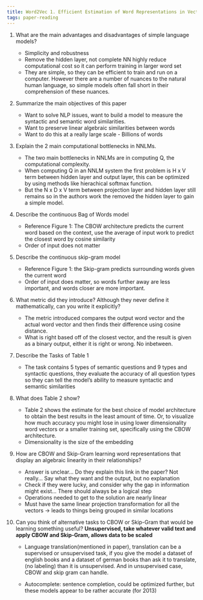 ```yaml
---
title: Word2Vec 1. Efficient Estimation of Word Representations in Vector Space
tags: paper-reading
---
```


1. What are the main advantages and disadvantages of simple language models?

   - Simplicity and robustness
   - Remove the hidden layer, not complete NN highly reduce computational cost so it can perform training in larger word set
   - They are simple, so they can be efficient to train and run on a computer. However there are a number of nuances to the natural human language, so simple models often fall short in their comprehension of these nuances.
    

2. Summarize the main objectives of this paper
    <!-- - The main objective of the paper was to propose two model architectures to compute vector representations of words. Structuring the data in this way allows the authors to perform arithmetic with word-vector representations. So it has the ability to measure syntactic and semantic work similarities -->

    - Want to solve NLP issues, want to build a model to measure the syntactic and semantic word similarities.
    - Want to preserve linear algebraic similarities between words
    - Want to do this at a really large scale - Billions of words
  
3. Explain the 2 main computational bottlenecks in NNLMs.
    
    - The two main bottlenecks in NNLMs are in computing Q, the computational complexity. 
    - When computing Q in an NNLM system the first problem is H x V term between hidden layer and output layer, this can be optimized by using methods like hierachical softmax function. 
    - But the N x D x V term between projection layer and hidden layer still remains so in the authors work the removed the hidden layer to gain a simple model.

4. Describe the continuous Bag of Words model
   
    - Reference Figure 1: The CBOW architecture predicts the current word based on the context, use the average of input work to predict the closest word by cosine similarity 
    - Order of input does not matter
  
5. Describe the continuous skip-gram model
   
    - Reference Figure 1: the Skip-gram predicts surrounding words given the current word
    - Order of input does matter, so words further away are less important, and words closer are more important.

6. What metric did they introduce? Although they never define it mathematically, can you write it explicitly?
   
    - The metric introduced compares the output word vector and the actual word vector and then finds their difference using cosine distance. 
    - What is right based off of the closest vector, and the result is given as a binary output, either it is right or wrong. No inbetween.
  
7. Describe the Tasks of Table 1
   
    - The task contains 5 types of semantic questions and 9 types and syntactic questions, they evaluate the accuracy of all question types so they can tell the model’s ability to measure syntactic and semantic similarities

8. What does Table 2 show?
   
    - Table 2 shows the estimate for the best choice of model architecture to obtain the best results in the least amount of time. Or, to visualize how much accuracy you might lose in using lower dimensionality word vectors or a smaller training set, specifically using the CBOW architecture.
    - Dimensionality is the size of the embedding
  
9.  How are CBOW and Skip-Gram learning word representations that display an algebraic linearity in their relationships?
    
    <!-- With CBOW the model uses the future and history of the target word to make a guess at the target is .
    - With Skip gram you do the opposite, you use the target word t to make a guess at the future, and history of the target word.  -->
  
    - Answer is unclear...
    Do they explain this link in the paper? Not really... Say what they want and the output, but no explanation
    - Check if they were lucky, and consider why the gap in information might exist...
    There should always be a logical step
    - Operations needed to get to the solution are nearly linear
    - Must have the same linear projection transformation for all the vectors -> leads to things being grouped in similar locations
  
10. Can you think of alternative tasks to CBOW or Skip-Gram that would be learning something useful?
        **Unsupervised, take whatever valid text and apply CBOW and Skip-Gram, allows data to be scaled**
    
    - Language translation(mentioned in paper), translation can be a supervised or unsupervised task, if you give the model a dataset of english books and a dataset of german books than ask it to translate, (no labeling) than it is unsupervised. And in unsupervised case, CBOW and skip gram can handle.
  
    - Autocomplete: sentence completion, could be optimized further, but these models appear to be rather accurate (for 2013)
    


<!-- Plagiarism detection, recognizing chunks of text within a document (not right, supervised) -->

<!-- [[Chinese Translation::https://zhuanlan.zhihu.com/p/353609023?utm_id=0]] -->